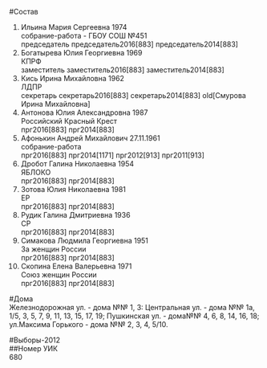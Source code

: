 #Состав  
1. Ильина Мария Сергеевна 1974  
    собрание-работа - ГБОУ СОШ №451  
    председатель председатель2016[883] председатель2014[883]  
2. Богатырева Юлия Георгиевна 1969  
    КПРФ  
    заместитель заместитель2016[883] заместитель2014[883]  
3. Кись Ирина Михайловна 1962  
    ЛДПР  
    секретарь секретарь2016[883] секретарь2014[883] old[Смурова Ирина Михайловна]  
4. Антонова Юлия Александровна 1987  
    Российский Красный Крест  
    прг2016[883] прг2014[883]  
5. Афонькин Андрей Михайлович 27.11.1961  
    собрание-работа  
    прг2016[883] прг2014[1171] прг2012[913] прг2011[913]  
6. Дробот Галина Николаевна 1954  
    ЯБЛОКО  
    прг2016[883] прг2014[883]  
7. Зотова Юлия Николаевна 1981  
    ЕР  
    прг2016[883] прг2014[883]  
8. Рудик Галина Дмитриевна 1936  
    СР  
    прг2016[883] прг2014[883]  
9. Симакова Людмила Георгиевна 1951  
    За женщин России  
    прг2016[883] прг2014[883]  
10. Скопина Елена Валерьевна 1971  
    Союз женщин России  
    прг2016[883] прг2014[883]  
  
#Дома  
Железнодорожная ул. - дома №№ 1, 3: Центральная ул. - дома №№ 1а, 1/5, 3, 5, 7, 9, 11, 13, 15, 17, 19; Пушкинская ул. - дома№№ 4, 6, 8, 14, 16, 18; ул.Максима Горького - дома №№ 2, 3, 4, 5/10.  
  
#Выборы-2012  
##Номер УИК  
680  
